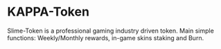 KAPPA-Token
===========

Slime-Token is a professional gaming industry driven token. Main simple functions: Weekly/Monthly rewards, in-game skins staking and Burn.
